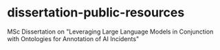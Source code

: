 # dissertation-public-resources
MSc Dissertation on "Leveraging Large Language Models in Conjunction with Ontologies for Annotation of AI Incidents"
